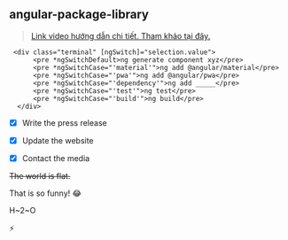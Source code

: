 ## **angular-package-library**
[^1]: https://www.markdownguide.org/cheat-sheet/

>[Link video hướng dẫn chi tiết. Tham khảo tại đây.](https://www.youtube.com/watch?v=ffhakPS36x0)


```
 <div class="terminal" [ngSwitch]="selection.value">
      <pre *ngSwitchDefault>ng generate component xyz</pre>
      <pre *ngSwitchCase="'material'">ng add @angular/material</pre>
      <pre *ngSwitchCase="'pwa'">ng add @angular/pwa</pre>
      <pre *ngSwitchCase="'dependency'">ng add _____</pre>
      <pre *ngSwitchCase="'test'">ng test</pre>
      <pre *ngSwitchCase="'build'">ng build</pre>
  </div>
 ```

- [x] Write the press release
- [x] Update the website
- [x] Contact the media


~~The world is flat.~~

That is so funny! :joy:

H~2~O

:zap: 



